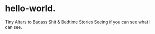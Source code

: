 # hello-world.
Tiny Altars to Badass Shit &amp; Bedtime Stories
      Seeing if you can see what I can see.
